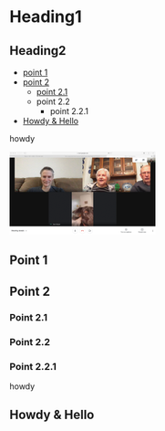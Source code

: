 # Heading1

## Heading2

- [point 1](#point-1)
- [point 2](#point-2)
  - [point 2.1](#point-2.1)
  - point 2.2
    - point 2.2.1
- [Howdy & Hello](#howdy--hello) 

howdy

<img src="./images/mayer-family-video-chat01.png" alt="image 1" style="zoom:25%;"/>

## Point 1

## Point 2

### Point 2.1


### Point 2.2


### Point 2.2.1
howdy

## Howdy & Hello
